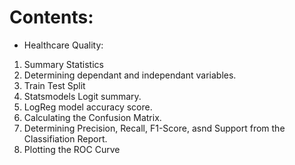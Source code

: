 # Contents:

* Healthcare Quality: 

1. Summary Statistics
2. Determining dependant and independant variables.
3. Train Test Split
4. Statsmodels Logit summary.
5. LogReg model accuracy score.
6. Calculating the Confusion Matrix.
7. Determining Precision, Recall, F1-Score, asnd Support from the Classifiation Report.
8. Plotting the ROC Curve
